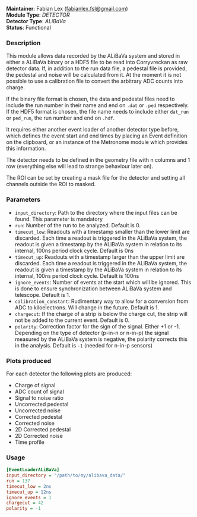**Maintainer**: Fabian Lex (<fabianlex.fsl@gmail.com>)  
**Module Type**: *DETECTOR*  
**Detector Type**: *ALiBaVa*  
**Status**: Functional

### Description
This module allows data recorded by the ALiBaVa system and stored in either a ALiBaVa binary or a HDF5 file to be read into Corryvreckan as raw detector data. If, in addition to the run data file, a pedestal file is provided, the pedestal and noise will be calculated from it. At the moment it is not possible to use a calibration file to convert the arbitrary ADC counts into charge.

If the binary file format is chosen, the data and pedestal files need to include the run number in their name and end on `.dat` or `.ped` respectively. If the HDF5 format is chosen, the file name needs to include either `dat_run` or `ped_run`, the run number and end on `.hdf`.

It requires either another event loader of another detector type before, which defines the event start and end times by placing an Event definition on the clipboard, or an instance of the Metronome module which provides this information.

The detector needs to be defined in the geometry file with n columns and 1 row (everything else will lead to strange behaviour later on).

The ROI can be set by creating a mask file for the detector and setting all channels outside the ROI to masked.

### Parameters
* `input_directory`: Path to the directory where the input files can be found. This parameter is mandatory
* `run`: Number of the run to be analyzed. Default is 0.
* `timecut_low`: Readouts with a timestamp smaller than the lower limit are discarded. Each time a readout is triggered in the ALiBaVa system, the readout is given a timestamp by the ALiBaVa system in relation to its internal, 100ns period clock cycle. Default is 0ns
* `timecut_up`: Readouts with a timestamp larger than the upper limit are discarded. Each time a readout is triggered in the ALiBaVa system, the readout is given a timestamp by the ALiBaVa system in relation to its internal, 100ns period clock cycle. Default is 100ns
* `ignore_events`: Number of events at the start which will be ignored. This is done to ensure synchronization between ALiBaVa system and telescope. Default is 1.
* `calibration_constant`: Rudimentary way to allow for a conversion from ADC to kiloelectrons. Will change in the future. Default is 1.
* `chargecut`: If the charge of a strip is below the charge cut, the strip will not be added to the current event. Default is 0.
* `polarity`: Correction factor for the sign of the signal. Either +1 or -1. Depending on the type of detector (p-in-n or n-in-p) the signal measured by the ALiBaVa system is negative, the polarity corrects this in the analysis. Default is `-1` (needed for n-in-p sensors)

### Plots produced
For each detector the following plots are produced:

* Charge of signal
* ADC count of signal
* Signal to noise ratio
* Uncorrected pedestal
* Uncorrected noise
* Corrected pedestal
* Corrected noise
* 2D Corrected pedestal
* 2D Corrected noise
* Time profile

### Usage
```ini
[EventLoaderALiBaVa]
input_directory = "/path/to/my/alibava_data/"
run = 137
timecut_low = 2ns
timecut_up = 12ns
ignore_events = 1
chargecut = 42
polarity = -1
```

